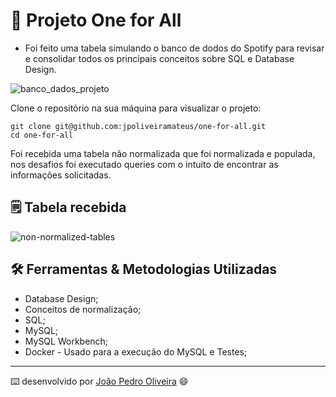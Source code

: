 # 🎲 Projeto One for All

- Foi feito uma tabela simulando o banco de dodos do Spotify para revisar e consolidar todos os principais conceitos sobre SQL e Database Design.

![banco_dados_projeto](https://user-images.githubusercontent.com/99822908/185381556-56bf638d-a721-422b-9429-25b31697c908.png)

Clone o repositório na sua máquina para visualizar o projeto:

```
git clone git@github.com:jpoliveiramateus/one-for-all.git
cd one-for-all
```
Foi recebida uma tabela não normalizada que foi normalizada e populada, nos desafios foi executado queries com o intuito de encontrar as informações solicitadas.

## 🗒 Tabela recebida

![non-normalized-tables](https://user-images.githubusercontent.com/99822908/185382800-e9ab48d6-1c79-4bad-b642-7f0a0ddab1e8.png)

## 🛠️ Ferramentas & Metodologias Utilizadas

* Database Design;
* Conceitos de normalização;
* SQL;
* MySQL;
* MySQL Workbench;
* Docker - Usado para a execução do MySQL e Testes;

---
⌨️ desenvolvido por [João Pedro Oliveira](https://www.linkedin.com/in/jo%C3%A3o-pedro-de-oliveira-mateus/) 😄
